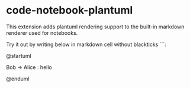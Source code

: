 # code-notebook-plantuml

This extension adds plantuml rendering support to the built-in markdown renderer used for notebooks. 


Try it out by writing below in markdown cell without blackticks ```:


@startuml

Bob -> Alice : hello

@enduml
